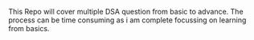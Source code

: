 This Repo will cover multiple DSA question from basic to advance.
The process can be time consuming as i am complete focussing on learning from basics.
